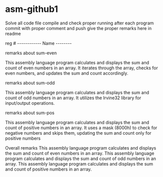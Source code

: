 # asm-github1

Solve all code file 
compile and check proper running
after each program commit with proper comment and push
give the proper remarks here in readme


reg #   ------------  Name --------



remarks about sum-even

This assembly language program calculates and displays the sum and count of even numbers in an array.
It iterates through the array, checks for even numbers, and updates the sum and count accordingly.

remarks about sum-odd

This assembly language program calculates and displays the sum and count of odd numbers in an array.
It utilizes the Irvine32 library for input/output operations.

remarks about sum-pos

This assembly language program calculates and displays the sum and count of positive numbers in an array.
It uses a mask (8000h) to check for negative numbers and skips them, updating the sum and count only for positive numbers


Overall remarks
This assembly language program calculates and displays the sum and count of even numbers in an array.
This assembly language program calculates and displays the sum and count of odd numbers in an array.
This assembly language program calculates and displays the sum and count of positive numbers in an array.